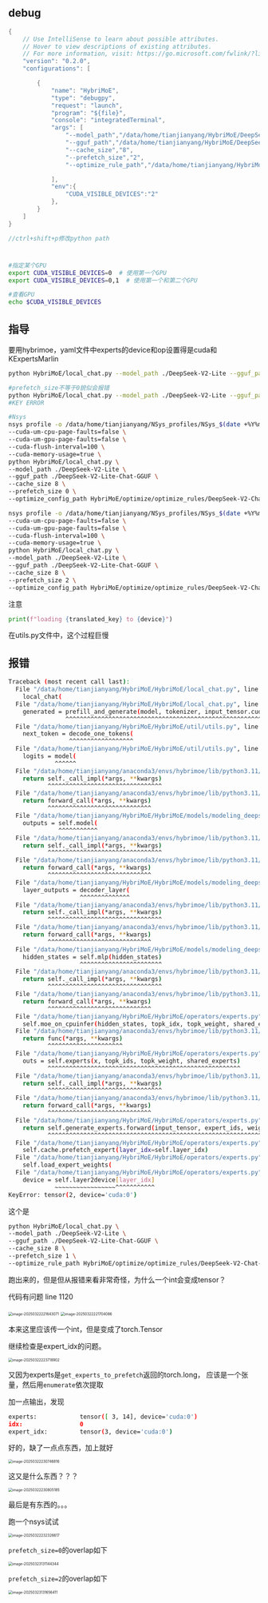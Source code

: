## debug

```cpp
{
    // Use IntelliSense to learn about possible attributes.
    // Hover to view descriptions of existing attributes.
    // For more information, visit: https://go.microsoft.com/fwlink/?linkid=830387
    "version": "0.2.0",
    "configurations": [

        {
            "name": "HybriMoE",
            "type": "debugpy",
            "request": "launch",
            "program": "${file}",
            "console": "integratedTerminal",
            "args": [
                "--model_path","/data/home/tianjianyang/HybriMoE/DeepSeek-V2-Lite-Chat-GGUF/config",
                "--gguf_path","/data/home/tianjianyang/HybriMoE/DeepSeek-V2-Lite-Chat-GGUF",
                "--cache_size","8",
                "--prefetch_size","2",
                "--optimize_rule_path","/data/home/tianjianyang/HybriMoE/HybriMoE/optimize/optimize_rules/DeepSeek-V2-Chat.yaml"

            ],
            "env":{
                "CUDA_VISIBLE_DEVICES":"2"
            },
        }
    ]
}

//ctrl+shift+p修改python path
```

#

```bash
#指定某个GPU
export CUDA_VISIBLE_DEVICES=0  # 使用第一个GPU
export CUDA_VISIBLE_DEVICES=0,1  # 使用第一个和第二个GPU

#查看GPU
echo $CUDA_VISIBLE_DEVICES
```



## 指导

要用hybrimoe，yaml文件中experts的device和op设置得是cuda和KExpertsMarlin



```bash
python HybriMoE/local_chat.py --model_path ./DeepSeek-V2-Lite --gguf_path ./DeepSeek-V2-Lite-Chat-GGUF --cache_size 8 --prefetch_size 0 --optimize_config_path HybriMoE/optimize/optimize_rules/DeepSeek-V2-Chat-gpu.yaml

#prefetch_size不等于0貌似会报错
python HybriMoE/local_chat.py --model_path ./DeepSeek-V2-Lite --gguf_path ./DeepSeek-V2-Lite-Chat-GGUF --cache_size 8 --prefetch_size 2 --optimize_config_path HybriMoE/optimize/optimize_rules/DeepSeek-V2-Chat-gpu.yaml
#KEY ERROR

#Nsys
nsys profile -o /data/home/tianjianyang/NSys_profiles/NSys_$(date +%Y%m%d_%H%M%S) \
--cuda-um-cpu-page-faults=false \
--cuda-um-gpu-page-faults=false \
--cuda-flush-interval=100 \
--cuda-memory-usage=true \
python HybriMoE/local_chat.py \
--model_path ./DeepSeek-V2-Lite \
--gguf_path ./DeepSeek-V2-Lite-Chat-GGUF \
--cache_size 8 \
--prefetch_size 0 \
--optimize_config_path HybriMoE/optimize/optimize_rules/DeepSeek-V2-Chat-gpu.yaml

nsys profile -o /data/home/tianjianyang/NSys_profiles/NSys_$(date +%Y%m%d_%H%M%S) \
--cuda-um-cpu-page-faults=false \
--cuda-um-gpu-page-faults=false \
--cuda-flush-interval=100 \
--cuda-memory-usage=true \
python HybriMoE/local_chat.py \
--model_path ./DeepSeek-V2-Lite \
--gguf_path ./DeepSeek-V2-Lite-Chat-GGUF \
--cache_size 8 \
--prefetch_size 2 \
--optimize_config_path HybriMoE/optimize/optimize_rules/DeepSeek-V2-Chat-gpu.yaml
```



注意

```python
print(f"loading {translated_key} to {device}")
```

在utils.py文件中，这个过程巨慢



## 报错

```bash
Traceback (most recent call last):
  File "/data/home/tianjianyang/HybriMoE/HybriMoE/local_chat.py", line 158, in <module>
    local_chat(
  File "/data/home/tianjianyang/HybriMoE/HybriMoE/local_chat.py", line 143, in local_chat
    generated = prefill_and_generate(model, tokenizer, input_tensor.cuda(), max_new_tokens, use_cuda_graph)
                ^^^^^^^^^^^^^^^^^^^^^^^^^^^^^^^^^^^^^^^^^^^^^^^^^^^^^^^^^^^^^^^^^^^^^^^^^^^^^^^^^^^^^^^^^^^
  File "/data/home/tianjianyang/HybriMoE/HybriMoE/util/utils.py", line 222, in prefill_and_generate
    next_token = decode_one_tokens(
                 ^^^^^^^^^^^^^^^^^^
  File "/data/home/tianjianyang/HybriMoE/HybriMoE/util/utils.py", line 117, in decode_one_tokens
    logits = model(
             ^^^^^^
  File "/data/home/tianjianyang/anaconda3/envs/hybrimoe/lib/python3.11/site-packages/torch/nn/modules/module.py", line 1739, in _wrapped_call_impl
    return self._call_impl(*args, **kwargs)
           ^^^^^^^^^^^^^^^^^^^^^^^^^^^^^^^^
  File "/data/home/tianjianyang/anaconda3/envs/hybrimoe/lib/python3.11/site-packages/torch/nn/modules/module.py", line 1750, in _call_impl
    return forward_call(*args, **kwargs)
           ^^^^^^^^^^^^^^^^^^^^^^^^^^^^^
  File "/data/home/tianjianyang/HybriMoE/HybriMoE/models/modeling_deepseek.py", line 1588, in forward
    outputs = self.model(
              ^^^^^^^^^^^
  File "/data/home/tianjianyang/anaconda3/envs/hybrimoe/lib/python3.11/site-packages/torch/nn/modules/module.py", line 1739, in _wrapped_call_impl
    return self._call_impl(*args, **kwargs)
           ^^^^^^^^^^^^^^^^^^^^^^^^^^^^^^^^
  File "/data/home/tianjianyang/anaconda3/envs/hybrimoe/lib/python3.11/site-packages/torch/nn/modules/module.py", line 1750, in _call_impl
    return forward_call(*args, **kwargs)
           ^^^^^^^^^^^^^^^^^^^^^^^^^^^^^
  File "/data/home/tianjianyang/HybriMoE/HybriMoE/models/modeling_deepseek.py", line 1394, in forward
    layer_outputs = decoder_layer(
                    ^^^^^^^^^^^^^^
  File "/data/home/tianjianyang/anaconda3/envs/hybrimoe/lib/python3.11/site-packages/torch/nn/modules/module.py", line 1739, in _wrapped_call_impl
    return self._call_impl(*args, **kwargs)
           ^^^^^^^^^^^^^^^^^^^^^^^^^^^^^^^^
  File "/data/home/tianjianyang/anaconda3/envs/hybrimoe/lib/python3.11/site-packages/torch/nn/modules/module.py", line 1750, in _call_impl
    return forward_call(*args, **kwargs)
           ^^^^^^^^^^^^^^^^^^^^^^^^^^^^^
  File "/data/home/tianjianyang/HybriMoE/HybriMoE/models/modeling_deepseek.py", line 1146, in forward
    hidden_states = self.mlp(hidden_states)
                    ^^^^^^^^^^^^^^^^^^^^^^^
  File "/data/home/tianjianyang/anaconda3/envs/hybrimoe/lib/python3.11/site-packages/torch/nn/modules/module.py", line 1739, in _wrapped_call_impl
    return self._call_impl(*args, **kwargs)
           ^^^^^^^^^^^^^^^^^^^^^^^^^^^^^^^^
  File "/data/home/tianjianyang/anaconda3/envs/hybrimoe/lib/python3.11/site-packages/torch/nn/modules/module.py", line 1750, in _call_impl
    return forward_call(*args, **kwargs)
           ^^^^^^^^^^^^^^^^^^^^^^^^^^^^^
  File "/data/home/tianjianyang/HybriMoE/HybriMoE/operators/experts.py", line 1573, in forward
    self.moe_on_cpuinfer(hidden_states, topk_idx, topk_weight, shared_experts)
  File "/data/home/tianjianyang/anaconda3/envs/hybrimoe/lib/python3.11/site-packages/torch/utils/_contextlib.py", line 116, in decorate_context
    return func(*args, **kwargs)
           ^^^^^^^^^^^^^^^^^^^^^
  File "/data/home/tianjianyang/HybriMoE/HybriMoE/operators/experts.py", line 1604, in moe_on_cpuinfer
    outs = self.experts(x, topk_ids, topk_weight, shared_experts)
           ^^^^^^^^^^^^^^^^^^^^^^^^^^^^^^^^^^^^^^^^^^^^^^^^^^^^^^
  File "/data/home/tianjianyang/anaconda3/envs/hybrimoe/lib/python3.11/site-packages/torch/nn/modules/module.py", line 1739, in _wrapped_call_impl
    return self._call_impl(*args, **kwargs)
           ^^^^^^^^^^^^^^^^^^^^^^^^^^^^^^^^
  File "/data/home/tianjianyang/anaconda3/envs/hybrimoe/lib/python3.11/site-packages/torch/nn/modules/module.py", line 1750, in _call_impl
    return forward_call(*args, **kwargs)
           ^^^^^^^^^^^^^^^^^^^^^^^^^^^^^
  File "/data/home/tianjianyang/HybriMoE/HybriMoE/operators/experts.py", line 1373, in forward
    return self.generate_experts.forward(input_tensor, expert_ids, weights, shared_experts)W
           ^^^^^^^^^^^^^^^^^^^^^^^^^^^^^^^^^^^^^^^^^^^^^^^^^^^^^^^^^^^^^^^^^^^^^^^^^^^^^^^^
  File "/data/home/tianjianyang/HybriMoE/HybriMoE/operators/experts.py", line 591, in forward
    self.cache.prefetch_expert(layer_idx=self.layer_idx)
  File "/data/home/tianjianyang/HybriMoE/HybriMoE/operators/experts.py", line 1132, in prefetch_expert
    self.load_expert_weights(
  File "/data/home/tianjianyang/HybriMoE/HybriMoE/operators/experts.py", line 995, in load_expert_weights
    device = self.layer2device[layer_idx]
             ~~~~~~~~~~~~~~~~~^^^^^^^^^^^
KeyError: tensor(2, device='cuda:0')
```

这个是

```bash
python HybriMoE/local_chat.py \
--model_path ./DeepSeek-V2-Lite \
--gguf_path ./DeepSeek-V2-Lite-Chat-GGUF \
--cache_size 8 \
--prefetch_size 1 \
--optimize_rule_path HybriMoE/optimize/optimize_rules/DeepSeek-V2-Chat-gpu.yaml
```

跑出来的，但是但从报错来看非常奇怪，为什么一个int会变成tensor？

代码有问题 line 1120

<img src="C:\Users\Admin\AppData\Roaming\Typora\typora-user-images\image-20250322221643071.png" alt="image-20250322221643071" style="zoom:50%;" />

<img src="C:\Users\Admin\AppData\Roaming\Typora\typora-user-images\image-20250322221704086.png" alt="image-20250322221704086" style="zoom:50%;" />

本来这里应该传一个int，但是变成了torch.Tensor

继续检查是expert_idx的问题。

<img src="C:\Users\Admin\AppData\Roaming\Typora\typora-user-images\image-20250322223718902.png" alt="image-20250322223718902" style="zoom:50%;" />

又因为experts是`get_experts_to_prefetch`返回的torch.long， 应该是一个张量，然后用`enumerate`依次提取

加一点输出，发现

```bash
experts:   		    tensor([ 3, 14], device='cuda:0')
idx:     			0
expert_idx:         tensor(3, device='cuda:0')
```

好的，缺了一点点东西，加上就好

<img src="C:\Users\Admin\AppData\Roaming\Typora\typora-user-images\image-20250322230746816.png" alt="image-20250322230746816" style="zoom:50%;" />

这又是什么东西？？？

<img src="C:\Users\Admin\AppData\Roaming\Typora\typora-user-images\image-20250322230805185.png" alt="image-20250322230805185" style="zoom:50%;" />

最后是有东西的。。。

跑一个nsys试试

<img src="C:\Users\Admin\AppData\Roaming\Typora\typora-user-images\image-20250322232326617.png" alt="image-20250322232326617" style="zoom:50%;" />

`prefetch_size=0`的overlap如下

<img src="C:\Users\Admin\AppData\Roaming\Typora\typora-user-images\image-20250323131144344.png" alt="image-20250323131144344" style="zoom:50%;" />

`prefetch_size=2`的overlap如下

<img src="C:\Users\Admin\AppData\Roaming\Typora\typora-user-images\image-20250323131656411.png" alt="image-20250323131656411" style="zoom:50%;" />







